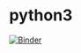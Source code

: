 # python3
[![Binder](https://mybinder.org/badge_logo.svg)](https://mybinder.org/v2/gh/Tsyshiu/python3-binder/master)
